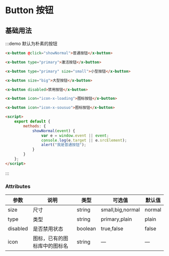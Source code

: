# Button 按钮

## 基础用法

:::demo 默认为朴素的按钮

```html
<x-button @click="showNormal">普通按钮</x-button>

<x-button type="primary">激活按钮</x-button>

<x-button type="primary" size="small">小型按钮</x-button>

<x-button size="big">大型按钮</x-button>

<x-button disabled>禁用按钮</x-button>

<x-button icon="icon-x-loading">图标按钮</x-button>

<x-button icon="icon-x-sousuo">图标按钮</x-button>

<script>
	export default {
		methods: {
			showNormal(event) {
				var e = window.event || event;
				console.log(e.target || e.srcElement);
				alert("我是普通按钮");
			}
		}
	};
</script>
```

:::

### Attributes

| 参数     | 说明                         | 类型    | 可选值           | 默认值 |
| -------- | ---------------------------- | ------- | ---------------- | ------ |
| size     | 尺寸                         | string  | small,big,normal | normal |
| type     | 类型                         | string  | primary,plain    | plain  |
| disabled | 是否禁用状态                 | boolean | true,false       | false  |
| icon     | 图标，已有的图标库中的图标名 | string  | —                | —      |

